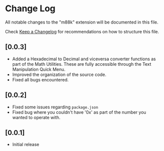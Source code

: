 # Change Log
All notable changes to the "m88k" extension will be documented in this file.

Check [Keep a Changelog](http://keepachangelog.com/) for recommendations on how to structure this file.

## [0.0.3]
- Added a Hexadecimal to Decimal and viceversa converter functions as part of the Math Utilities. These are fully accessible through the Text Manipulation Quick Menu.
- Improved the organization of the source code.
- Fixed all bugs encountered.

## [0.0.2]
- Fixed some issues regarding `package.json`
- Fixed bug where you couldn't have '0x' as part of the number you wanted to operate with.
## [0.0.1]
- Initial release